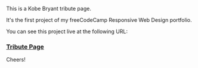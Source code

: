This is a Kobe Bryant tribute page.

It's the first project of my freeCodeCamp Responsive Web Design portfolio.

You can see this project live at the following URL:

### [Tribute Page](https://lancechincodes.github.io/kobe-bryant-tribute-page/)

Cheers!
